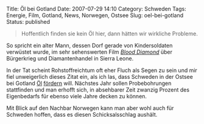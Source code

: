 Title: Öl bei Gotland
Date: 2007-07-29 14:10
Category: Schweden
Tags: Energie, Film, Gotland, News, Norwegen, Ostsee
Slug: oel-bei-gotland
Status: published

> Hoffentlich finden sie kein Öl hier, dann hätten wir wirkliche
> Probleme.

So spricht ein alter Mann, dessen Dorf gerade von Kindersoldaten
verwüstet wurde, im sehr sehenswerten Film [*Blood
Diamond*](http://de.wikipedia.org/wiki/Blood_Diamond) über Bürgerkrieg
und Diamantenhandel in Sierra Leone.

In der Tat scheint Rohstoffreichtum oft eher Fluch als Segen zu sein und
mir fiel unweigerlich dieses Zitat ein, als ich las, dass Schweden in
der Ostsee bei Gotland
[Öl](http://www.gotlandstidningar.se/naringsliv/artikel.aspx?articleid=948465)
[fördern](http://www.gotlandstidningar.se/nyheter/artikel.aspx?ArticleId=962110)
will. Nächstes Jahr sollen Probebohrungen stattfinden und man erhofft
sich, in absehbarer Zeit zwanzig Prozent des Eigenbedarfs für ebenso
viele Jahre decken zu können.

Mit Blick auf den Nachbar Norwegen kann man aber wohl auch für Schweden
hoffen, dass es diesen Schicksalsschlag aushält.


